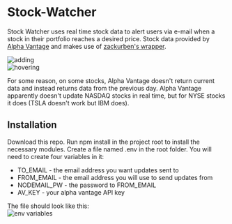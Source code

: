 # Stock-Watcher

Stock Watcher uses real time stock data to alert users via e-mail when a stock in their portfolio reaches a desired price. Stock data provided by [Alpha Vantage](www.alphavantage.co) and makes use of [zackurben's wrapper](https://github.com/zackurben/alphavantage).  

![adding](https://i.imgur.com/PWra2pZ.gif)  
![hovering](https://i.imgur.com/scS5Lx0.gif)  

For some reason, on some stocks, Alpha Vantage doesn't return current data and instead returns data from the previous day. Alpha Vantage apparently doesn't update NASDAQ stocks in real time, but for NYSE stocks it does (TSLA doesn't work but IBM does).

## Installation

Download this repo. Run npm install in the project root to install the necessary modules. Create a file named .env in the root folder. You will need to create four variables in it:  
 - TO_EMAIL - the email address you want updates sent to
 - FROM_EMAIL - the email address you will use to send updates from  
 - NODEMAIL_PW - the password to FROM_EMAIL  
 - AV_KEY - your alpha vantage API key  

The file should look like this:  
![env variables](https://i.imgur.com/6l0sH0r.png)
